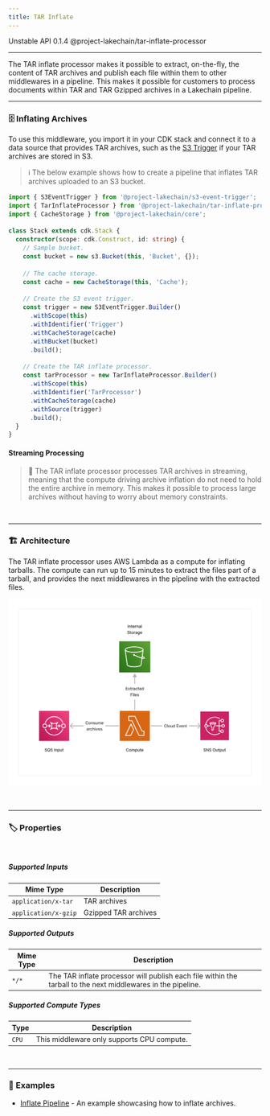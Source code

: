 ```yaml
---
title: TAR Inflate
---
```


<span title="Label: Pro" data-view-component="true" class="Label Label--api text-uppercase">
  Unstable API
</span>
<span title="Label: Pro" data-view-component="true" class="Label Label--version text-uppercase">
  0.1.4
</span>
<span title="Label: Pro" data-view-component="true" class="Label Label--package">
  @project-lakechain/tar-inflate-processor
</span>
<br>

---

The TAR inflate processor makes it possible to extract, on-the-fly, the content of TAR archives and publish each file within them to other middlewares in a pipeline. This makes it possible for customers to process documents within TAR and TAR Gzipped archives in a Lakechain pipeline.

---

### 🗄️ Inflating Archives

To use this middleware, you import it in your CDK stack and connect it to a data source that provides TAR archives, such as the [S3 Trigger](/project-lakechain/triggers/s3-event-trigger) if your TAR archives are stored in S3.

> ℹ️ The below example shows how to create a pipeline that inflates TAR archives uploaded to an S3 bucket.

```typescript
import { S3EventTrigger } from '@project-lakechain/s3-event-trigger';
import { TarInflateProcessor } from '@project-lakechain/tar-inflate-processor';
import { CacheStorage } from '@project-lakechain/core';

class Stack extends cdk.Stack {
  constructor(scope: cdk.Construct, id: string) {
    // Sample bucket.
    const bucket = new s3.Bucket(this, 'Bucket', {});

    // The cache storage.
    const cache = new CacheStorage(this, 'Cache');

    // Create the S3 event trigger.
    const trigger = new S3EventTrigger.Builder()
      .withScope(this)
      .withIdentifier('Trigger')
      .withCacheStorage(cache)
      .withBucket(bucket)
      .build();

    // Create the TAR inflate processor.
    const tarProcessor = new TarInflateProcessor.Builder()
      .withScope(this)
      .withIdentifier('TarProcessor')
      .withCacheStorage(cache)
      .withSource(trigger)
      .build();
  }
}
```

#### Streaming Processing

> 💁 The TAR inflate processor processes TAR archives in streaming, meaning that the compute driving archive inflation do not need to hold the entire archive in memory. This makes it possible to process large archives without having to worry about memory constraints.

<br>

---

### 🏗️ Architecture

The TAR inflate processor uses AWS Lambda as a compute for inflating tarballs. The compute can run up to 15 minutes to extract the files part of a tarball, and provides the next middlewares in the pipeline with the extracted files.

![TAR Inflate Architecture](../../../assets/tar-inflate-processor-architecture.png)

<br>

---

### 🏷️ Properties

<br>

##### Supported Inputs

|  Mime Type  | Description |
| ----------- | ----------- |
| `application/x-tar` | TAR archives |
| `application/x-gzip` | Gzipped TAR archives |

##### Supported Outputs

|  Mime Type  | Description |
| ----------- | ----------- |
| `*/*` | The TAR inflate processor will publish each file within the tarball to the next middlewares in the pipeline.

##### Supported Compute Types

| Type  | Description |
| ----- | ----------- |
| `CPU` | This middleware only supports CPU compute. |

<br>

---

### 📖 Examples

- [Inflate Pipeline](https://github.com/awslabs/project-lakechain/tree/main/examples/simple-pipelines/inflate-pipeline) - An example showcasing how to inflate archives.

